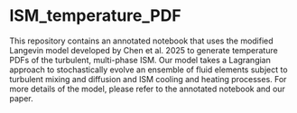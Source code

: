 # ISM_temperature_PDF

This repository contains an annotated notebook that uses the modified Langevin model developed by Chen et al. 2025 to generate temperature PDFs of the turbulent, multi-phase ISM. Our model takes a Lagrangian 
approach to stochastically evolve an ensemble of fluid elements subject to turbulent mixing and diffusion and ISM cooling and heating processes. For more details of the model, please refer to the annotated notebook 
and our paper.
